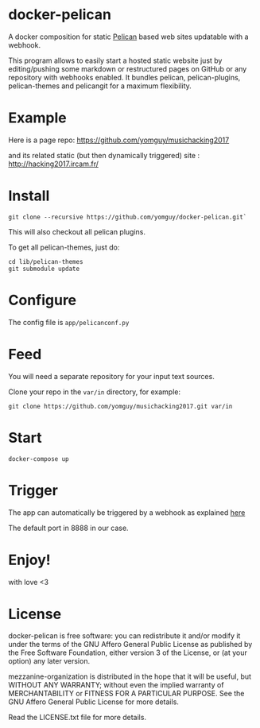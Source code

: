 # docker-pelican

A docker composition for static [Pelican](https://github.com/getpelican/pelican-plugins) based web sites updatable with a webhook.

This program allows to easily start a hosted static website just by editing/pushing some markdown or restructured pages on GitHub or any repository with webhooks enabled. It bundles pelican, pelican-plugins, pelican-themes and pelicangit for a maximum flexibility.

# Example

Here is a page repo: https://github.com/yomguy/musichacking2017

and its related static (but then dynamically triggered) site : http://hacking2017.ircam.fr/

# Install

```
git clone --recursive https://github.com/yomguy/docker-pelican.git`
```

This will also checkout all pelican plugins.

To get all pelican-themes, just do:

```
cd lib/pelican-themes
git submodule update
```

# Configure

The config file is `app/pelicanconf.py`

# Feed

You will need a separate repository for your input text sources.

Clone your repo in the `var/in` directory, for example:

```
git clone https://github.com/yomguy/musichacking2017.git var/in
```

# Start

```
docker-compose up
```

# Trigger

The app can automatically be triggered by a webhook as explained [here](https://github.com/yomguy/pelicangit)

The default port in 8888 in our case.

# Enjoy!

with love <3

# License

docker-pelican is free software: you can redistribute it and/or modify
it under the terms of the GNU Affero General Public License as published by
the Free Software Foundation, either version 3 of the License, or
(at your option) any later version.

mezzanine-organization is distributed in the hope that it will be useful,
but WITHOUT ANY WARRANTY; without even the implied warranty of
MERCHANTABILITY or FITNESS FOR A PARTICULAR PURPOSE.  See the
GNU Affero General Public License for more details.

Read the LICENSE.txt file for more details.
